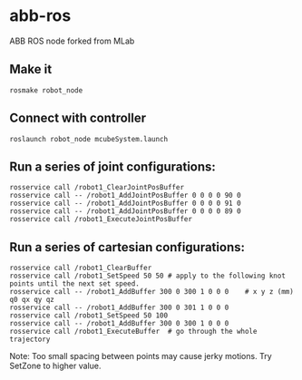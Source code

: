 abb-ros
=======

ABB ROS node forked from MLab

Make it
------
```
rosmake robot_node
```

Connect with controller
------
```
roslaunch robot_node mcubeSystem.launch
```


Run a series of joint configurations:
------

```
rosservice call /robot1_ClearJointPosBuffer
rosservice call -- /robot1_AddJointPosBuffer 0 0 0 0 90 0
rosservice call -- /robot1_AddJointPosBuffer 0 0 0 0 91 0
rosservice call -- /robot1_AddJointPosBuffer 0 0 0 0 89 0
rosservice call /robot1_ExecuteJointPosBuffer
```

Run a series of cartesian configurations:
------

```
rosservice call /robot1_ClearBuffer
rosservice call /robot1_SetSpeed 50 50 # apply to the following knot points until the next set speed.
rosservice call -- /robot1_AddBuffer 300 0 300 1 0 0 0    # x y z (mm) q0 qx qy qz
rosservice call -- /robot1_AddBuffer 300 0 301 1 0 0 0
rosservice call /robot1_SetSpeed 50 100
rosservice call -- /robot1_AddBuffer 300 0 300 1 0 0 0
rosservice call /robot1_ExecuteBuffer  # go through the whole trajectory
```
Note: Too small spacing between points may cause jerky motions. Try SetZone to higher value.

